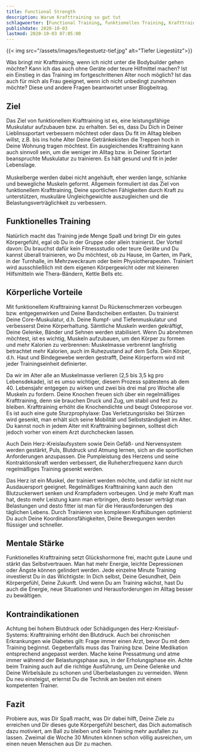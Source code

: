 ```yaml
---
title: Functional Strength
description: Warum Krafttraining so gut tut
schlagwoerter: [Functional Training, funktionelles Training, Krafttraining]
publishdate: 2020-10-03
lastmod: 2020-10-03 07:05:00
---
```


{{< img src="/assets/images/liegestuetz-tief.jpg" alt="Tiefer Liegestütz">}}

Was bringt mir Krafttraining, wenn ich nicht unter die Bodybuilder gehen möchte? Kann ich das auch ohne Geräte oder teure Hilfmittel machen? Ist ein Einstieg in das Training im fortgeschrittenen Alter noch möglich? Ist das auch für mich als Frau geeignet, wenn ich nicht unbedingt zunehmen möchte? Diese und andere Fragen beantwortet unser Blogbeitrag.


## Ziel

Das Ziel von funktionellem Krafttraining ist es, eine leistungsfähige Muskulatur aufzubauen bzw. zu erhalten. Sei es, dass Du Dich in Deiner Lieblinssportart verbessern möchtest oder dass Du fit im Alltag bleiben willst, z.B. bis ins hohe Alter Deine Getränkekisten die Treppen hoch in Deine Wohnung tragen möchtest. Ein ausgleichendes Krafttraining kann auch sinnvoll sein, um die weniger im Alltag bzw. in Deiner Sportart beanspruchte Muskulatur zu trainieren. Es hält gesund und fit in jeder Lebenslage.<br/>  
Muskelberge werden dabei nicht angehäuft, eher werden lange, schlanke und bewegliche Muskeln geformt. Allgemein formuliert ist das Ziel von funktionellem Krafttraining, Deine sportlichen Fähigkeiten durch Kraft zu unterstützen, muskuläre Ungleichgewichte auszugleichen und die Belastungsverträglichkeit zu verbessern.


## Funktionelles Training

Natürlich macht das Training jede Menge Spaß und bringt Dir ein gutes Körpergefühl, egal ob Du in der Gruppe oder allein trainierst. Der Vorteil davon: Du brauchst dafür kein Fitnessstudio oder teure Geräte und Du kannst überall trainieren, wo Du möchtest, ob zu Hause, im Garten, im Park, in der Turnhalle, im Mehrzweckraum oder beim Physiotherapeuten. Trainiert wird ausschließlich mit dem eigenen Körpergewicht oder mit kleineren Hilfsmitteln wie Thera-Bändern, Kettle Bells etc.


## Körperliche Vorteile

Mit funktionellem Krafttraining kannst Du Rückenschmerzen vorbeugen bzw. entgegenwirken und Deine Bandscheiben entlasten. Du trainierst Deine Core-Muskulatur, d.h. Deine Rumpf- und Tiefenmuskulatur und verbesserst Deine Körperhaltung. Sämtliche Muskeln werden gekräftigt, Deine Gelenke, Bänder und Sehnen werden stabilisiert. Wenn Du abnehmen möchtest, ist es wichtig, Muskeln aufzubauen, um den Körper zu formen und mehr Kalorien zu verbrennen: Muskelmasse verbrennt langfristig betrachtet mehr Kalorien, auch im Ruhezustand auf dem Sofa. Dein Körper, d.h. Haut und Bindegewebe werden gestrafft, Deine Körperform wird mit jeder Trainingseinheit definierter.

Da wir im Alter alle an Muskelmasse verlieren (2,5 bis 3,5 kg pro Lebensdekade), ist es umso wichtiger, diesem Prozess spätestens ab dem 40. Lebensjahr entgegen zu wirken und zwei bis drei mal pro Woche alle Muskeln zu fordern. Deine Knochen freuen sich über ein regelmäßiges Krafttraining, denn sie brauchen Druck und Zug, um stabil und fest zu bleiben. Krafttraining erhöht die Knochendichte und beugt Osteoporose vor. Es ist auch eine gute Sturzprophylaxe: Das Verletzungsrisiko bei Stürzen wird gesenkt, man erhält sich seine Mobilität und Selbstständigkeit im Alter. Du kannst noch in jedem Alter mit Krafttraining beginnen, solltest dich jedoch vorher von einem Arzt durchchecken lassen.

Auch Dein Herz-Kreislaufsystem sowie Dein Gefäß- und Nervensystem werden gestärkt, Puls, Blutdruck und Atmung lernen, sich an die sportlichen Anforderungen anzupassen. Die Pumpleistung des Herzens und seine Kontraktionskraft werden verbessert, die Ruheherzfrequenz kann durch regelmäßiges Training gesenkt werden. 

Das Herz ist ein Muskel, der trainiert werden möchte, und dafür ist nicht nur Ausdauersport geeignet. Regelmäßiges Krafttraining kann auch den Blutzuckerwert senken und Krampfadern vorbeugen. Und je mehr Kraft man hat, desto mehr Leistung kann man erbringen, desto besser verträgt man Belastungen und desto fitter ist man für die Herausforderungen des täglichen Lebens. Durch Trainieren von komplexen Kraftübungen optimierst Du auch Deine Koordinationsfähigkeiten, Deine Bewegungen werden flüssiger und schneller.


## Mentale Stärke

Funktionelles Krafttraining setzt Glückshormone frei, macht gute Laune und stärkt das Selbstvertrauen. Man hat mehr Energie, leichte Depressionen oder Ängste können gelindert werden. Jede einzelne Minute Training investierst Du in das Wichtigste: In Dich selbst, Deine Gesundheit, Dein Körpergefühl, Deine Zukunft. Und wenn Du am Training wächst, hast Du auch die Energie, neue Situationen und Herausforderungen im Alltag besser zu bewältigen.


## Kontraindikationen

Achtung bei hohem Blutdruck oder Schädigungen des Herz-Kreislauf-Systems: Krafttraining erhöht den Blutdruck. Auch bei chronischen Erkrankungen wie Diabetes gilt: Frage immer einen Arzt, bevor Du mit dem Training beginnst. Gegebenfalls muss das Training bzw. Deine Medikation entsprechend angepasst werden. Mache keine Pressatmung und atme immer während der Belastungsphase aus, in der Erholungsphase ein. Achte beim Training auch auf die richtige Ausführung, um Deine Gelenke und Deine Wirbelsäule zu schonen und Überbelastungen zu vermeiden. Wenn Du neu einsteigst, erlernst Du die Technik am besten mit einem kompetenten Trainer.


## Fazit

Probiere aus, was Dir Spaß macht, was Dir dabei hilft, Deine Ziele zu erreichen und Dir dieses gute Körpergefühl beschert, das Dich automatisch dazu motiviert, am Ball zu bleiben und kein Training mehr ausfallen zu lassen. Zweimal die Woche 30 Minuten können schon völlig ausreichen, um einen neuen Menschen aus Dir zu machen.
